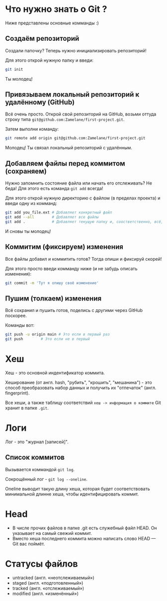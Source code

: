 # Что нужно знать о Git ?
Ниже представлены основные комманды :)

## Создаём репозиторий
Создали папочку? Теперь нужно инициализировать репозиторий!

Для этого открой нужную папку и введи:
```sh
git init
```
Ты молодец!

## Привязываем локальный репозиторий к удалённому (GitHub)
Всё очень просто. Открой свой репозиторий на GitHub, возьми оттуда строку типа `git@github.com:Zamelane/first-project.git`.

Затем выполни команду:
```sh
git remote add origin git@github.com:Zamelane/first-project.git
```
Молодец! Ты связал локальный репозиторий с удалённым.

## Добавляем файлы перед коммитом (сохраняем)
Нужно запомнить состояние файла или начать его отслеживать?
Не беда! Для этого есть команда `git add` всегда!

Для этого открой нужную директорию с файлом (в пределах проекта) и введи одну из комманд:
```sh
git add you_file.ext # Добавляет конкретный файл
git add --all        # Добавляет все файлы
git add .            # Добавляет текущую папку и, соостветственно, всё, что в ней
```
И сновы ты молодец!

## Коммитим (фиксируем) изменения
Все файлы добавил и коммитить готов?
Тогда опиши и фиксируй скорей!

Для этого просто введи комманду ниже (и не забудь описать изменения):
```sh
git commit -m 'Тут я опишу своё изменение'
```

## Пушим (толкаем) изменения
Всё сохранил и пушить готов, поделись с другими через GitHub поскорее.

Команды вот:
```sh
git push -u origin main # Это если в первый раз
git push 		# Это если не в первый
```

# Хеш
Хеш - это основной индентификатор коммита.

Хеширование (от англ. hash, "рубить", "крошить", "мешанина") - это способ преобразовать набор данных и получить их "отпечаток" (англ. fingerprint).


Все хеши, а также таблицу соответствий `хеш -> информация о коммите` Git хранит в папке `.git`.

# Логи
Лог - это "журнал [записей]".

## Список коммитов
Вызывается коммандой `git log`.

Сокрощённый лог - `git log --oneline`.

Oneline выводит такую длину хеша, которая будет соответствовать минимальной длинне хеша, чтобы идентифицировать коммит.

# Head
* В числе прочих файлов в папке .git есть служебный файл HEAD. Он указывает на самый свежий коммит.
* Вместо хеша последнего коммита можно написать слово HEAD — Git вас поймёт.

# Статусы файлов
* untracked (англ. «неотслеживаемый»)
* staged (англ. «подготовленный»)
* tracked (англ. «отслеживаемый»)
* modified (англ. «изменённый»)
